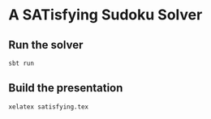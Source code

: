 # A SATisfying Sudoku Solver

## Run the solver

`sbt run`

## Build the presentation

`xelatex satisfying.tex`
